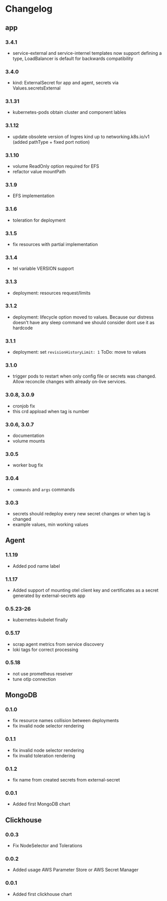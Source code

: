 # Changelog

## app

### 3.4.1
* service-external and service-internel templates now support defining a type, LoadBalancer is default for backwards compatibility 

### 3.4.0
* kind: ExternalSecret for app and agent, secrets via Values.secretsExternal

### 3.1.31
* kubernetes-pods obtain cluster and component lables

### 3.1.12
* update obsolete version of Ingres kind up to networking.k8s.io/v1 (added pathType + fixed port notion)

### 3.1.10
* volume ReadOnly option required for EFS
* refactor value mountPath

### 3.1.9
* EFS implementation

### 3.1.6
* toleration for deployment
### 3.1.5
* fix resources with partial implementation

### 3.1.4
* tel variable VERSION support

### 3.1.3
* deployment: resources request/limits 


### 3.1.2
* deployment: lifecycle option moved to values. Because our distress doesn't have any sleep command we should consider dont use it as hardcode

### 3.1.1
* deployment: set `revisionHistoryLimit: 1` ToDo: move to values 

### 3.1.0
* trigger pods to restart when only config file or secrets was changed. Allow reconcile changes with already on-live services.

### 3.0.8, 3.0.9
* cronjob fix
* this crd appload when tag is number

### 3.0.6, 3.0.7
* documentation
* volume mounts
 
### 3.0.5
* worker bug fix

### 3.0.4
* `commands` and `args` commands 

### 3.0.3
* secrets should redeploy every new secret changes or when tag is changed
* example values, min working values 


## Agent

### 1.1.19
* Added pod name label

### 1.1.17
* Added support of mounting otel client key and certificates as a secret generated by external-secrets app

### 0.5.23-26
* kubernetes-kubelet finally

### 0.5.17
* scrap agent metrics from service discovery
* loki tags for correct processing
### 0.5.18
* not use prometheus reseiver
* tune otlp connection

## MongoDB

### 0.1.0

* fix resource names collision between deployments
* fix invalid node selector rendering

### 0.1.1
* fix invalid node selector rendering
* fix invalid toleration rendering

### 0.1.2
* fix name from created secrets from external-secret

### 0.0.1
* Added first MongoDB chart

## Clickhouse

### 0.0.3
* Fix NodeSelector and Tolerations

### 0.0.2
* Added usage AWS Parameter Store or AWS Secret Manager

### 0.0.1
* Added first clickhouse chart